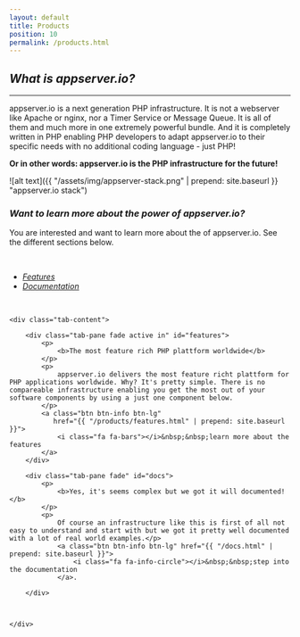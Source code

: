 ```yaml
---
layout: default
title: Products
position: 10
permalink: /products.html
---
```


## <i class="fa fa-question-circle"> What is appserver.io?</i>
***

appserver.io is a next generation PHP infrastructure. It is not a webserver like Apache or nginx, nor a Timer Service or Message Queue. It is all of them and much more in one extremely powerful bundle. And it is completely written in PHP enabling PHP developers to adapt appserver.io to their specific needs with no additional coding language - just PHP!

**Or in other words: appserver.io is the PHP infrastructure for the future!**

![alt text]({{ "/assets/img/appserver-stack.png" | prepend: site.baseurl }} "appserver.io stack")

### <i class="fa fa-info-circle"> Want to learn more about the power of appserver.io?</i>

You are interested and want to learn more about the of appserver.io. See the different sections below.

<p><br/></p>

<ul class="nav nav-tabs nav-justified list-unstyled downloads">
    <li class="active"><a href="#features" data-toggle="tab"><i class="fa fa-cogs"> Features</i></a>
    </li>
    <li class=""><a href="#docs" data-toggle="tab"><i class="fa fa-file-code-o"> Documentation</i></a>
    </li>
</ul>
<p><br/></p>

<div class="col-lg-12">

    <div class="tab-content">

        <div class="tab-pane fade active in" id="features">
            <p>
                <b>The most feature rich PHP plattform worldwide</b>
            </p>
            <p>
                appserver.io delivers the most feature richt plattform for PHP applications worldwide. Why? It's pretty simple. There is no compareable infrastructure enabling you get the most out of your software components by using a just one component below.
            </p>
            <a class="btn btn-info btn-lg"
               href="{{ "/products/features.html" | prepend: site.baseurl }}">
                <i class="fa fa-bars"></i>&nbsp;&nbsp;learn more about the features
            </a>
        </div>

        <div class="tab-pane fade" id="docs">
            <p>
                <b>Yes, it's seems complex but we got it will documented!</b>
            </p>
            <p>
                Of course an infrastructure like this is first of all not easy to understand and start with but we got it pretty well documented with a lot of real world examples.</p>
                <a class="btn btn-info btn-lg" href="{{ "/docs.html" | prepend: site.baseurl }}">
                    <i class="fa fa-info-circle"></i>&nbsp;&nbsp;step into the documentation
                </a>.
            
        </div>

        

    </div>
</div>
